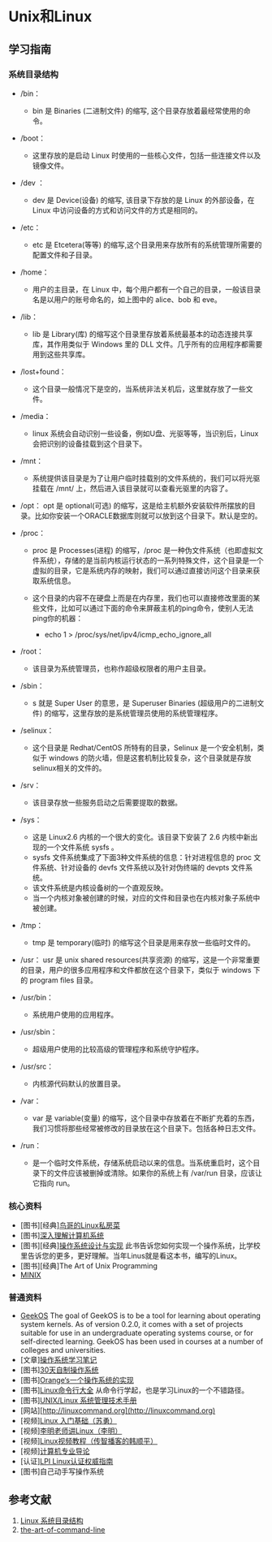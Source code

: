 # Unix和Linux

## 学习指南

### 系统目录结构

* /bin：
  * bin 是 Binaries (二进制文件) 的缩写, 这个目录存放着最经常使用的命令。

* /boot：
  * 这里存放的是启动 Linux 时使用的一些核心文件，包括一些连接文件以及镜像文件。

* /dev ：
  * dev 是 Device(设备) 的缩写, 该目录下存放的是 Linux 的外部设备，在 Linux 中访问设备的方式和访问文件的方式是相同的。

* /etc：
  * etc 是 Etcetera(等等) 的缩写,这个目录用来存放所有的系统管理所需要的配置文件和子目录。

* /home：
  * 用户的主目录，在 Linux 中，每个用户都有一个自己的目录，一般该目录名是以用户的账号命名的，如上图中的 alice、bob 和 eve。

* /lib：
  * lib 是 Library(库) 的缩写这个目录里存放着系统最基本的动态连接共享库，其作用类似于 Windows 里的 DLL 文件。几乎所有的应用程序都需要用到这些共享库。

* /lost+found：
  * 这个目录一般情况下是空的，当系统非法关机后，这里就存放了一些文件。

* /media：
  * linux 系统会自动识别一些设备，例如U盘、光驱等等，当识别后，Linux 会把识别的设备挂载到这个目录下。

* /mnt：
  * 系统提供该目录是为了让用户临时挂载别的文件系统的，我们可以将光驱挂载在 /mnt/ 上，然后进入该目录就可以查看光驱里的内容了。

* /opt：
    opt 是 optional(可选) 的缩写，这是给主机额外安装软件所摆放的目录。比如你安装一个ORACLE数据库则就可以放到这个目录下。默认是空的。

* /proc：
  * proc 是 Processes(进程) 的缩写，/proc 是一种伪文件系统（也即虚拟文件系统），存储的是当前内核运行状态的一系列特殊文件，这个目录是一个虚拟的目录，它是系统内存的映射，我们可以通过直接访问这个目录来获取系统信息。
  * 这个目录的内容不在硬盘上而是在内存里，我们也可以直接修改里面的某些文件，比如可以通过下面的命令来屏蔽主机的ping命令，使别人无法ping你的机器：

    * echo 1 > /proc/sys/net/ipv4/icmp_echo_ignore_all

* /root：
  * 该目录为系统管理员，也称作超级权限者的用户主目录。

* /sbin：
  * s 就是 Super User 的意思，是 Superuser Binaries (超级用户的二进制文件) 的缩写，这里存放的是系统管理员使用的系统管理程序。

* /selinux：
  * 这个目录是 Redhat/CentOS 所特有的目录，Selinux 是一个安全机制，类似于 windows 的防火墙，但是这套机制比较复杂，这个目录就是存放selinux相关的文件的。

* /srv：
  * 该目录存放一些服务启动之后需要提取的数据。

* /sys：
  * 这是 Linux2.6 内核的一个很大的变化。该目录下安装了 2.6 内核中新出现的一个文件系统 sysfs 。
  * sysfs 文件系统集成了下面3种文件系统的信息：针对进程信息的 proc 文件系统、针对设备的 devfs 文件系统以及针对伪终端的 devpts 文件系统。
  * 该文件系统是内核设备树的一个直观反映。
  * 当一个内核对象被创建的时候，对应的文件和目录也在内核对象子系统中被创建。

* /tmp：
  * tmp 是 temporary(临时) 的缩写这个目录是用来存放一些临时文件的。

* /usr：
 usr 是 unix shared resources(共享资源) 的缩写，这是一个非常重要的目录，用户的很多应用程序和文件都放在这个目录下，类似于 windows 下的 program files 目录。

* /usr/bin：
  * 系统用户使用的应用程序。

* /usr/sbin：
  * 超级用户使用的比较高级的管理程序和系统守护程序。

* /usr/src：
  * 内核源代码默认的放置目录。

* /var：
  * var 是 variable(变量) 的缩写，这个目录中存放着在不断扩充着的东西，我们习惯将那些经常被修改的目录放在这个目录下。包括各种日志文件。

* /run：
  * 是一个临时文件系统，存储系统启动以来的信息。当系统重启时，这个目录下的文件应该被删掉或清除。如果你的系统上有 /var/run 目录，应该让它指向 run。

### 核心资料

* [图书][经典][鸟哥的Linux私房菜](http://product.dangdang.com/20866026.html)
* [图书][深入理解计算机系统](http://product.dangdang.com/24106647.html)
* [图书][经典][操作系统设计与实现](http://product.dangdang.com/23727594.html) 此书告诉您如何实现一个操作系统，比学校里告诉您的更多，更好理解。当年Linus就是看这本书，编写的Linux。
* [图书][经典]The Art of Unix Programming
* [MINIX](http://www.minix3.org)

### 普通资料

* [GeekOS](http://geekos.sourceforge.net) The goal of GeekOS is to be a tool for learning about operating system kernels.  As of version 0.2.0, it comes with a set of projects suitable for use in an undergraduate operating systems course, or for self-directed learning.  GeekOS has been used in courses at a number of colleges and universities.
* [文章][操作系统学习笔记](https://blog.csdn.net/longronglin/article/category/536556)
* [图书][30天自制操作系统](http://product.dangdang.com/22826468.html)
* [图书][Orange‘s一个操作系统的实现](http://product.dangdang.com/20597043.html)
* [图书][Linux命令行大全](http://product.dangdang.com/23204024.html) 从命令行学起，也是学习Linux的一个不错路径。
* [图书][UNIX/Linux 系统管理技术手册](http://product.dangdang.com/22750915.html)
* [网站][http://linuxcommand.org](http://linuxcommand.org)
* [视频][Linux 入门基础（苏勇）](http://study.163.com/course/introduction/232007.htm)
* [视频][李明老师讲Linux（李明）](http://study.163.com/course/courseMain.htm)
* [视频][Linux视频教程（传智播客的韩顺平）](http://study.163.com/course/introduction/215011.htm)
* [视频][计算机专业导论](http://study.163.com/curricula/cs.htm)
* [认证][LPI Linux认证权威指南](http://product.dangdang.com/23217995.html)
* [图书]自己动手写操作系统

## 参考文献

1. [Linux 系统目录结构](https://www.runoob.com/linux/linux-system-contents.html)
2. [the-art-of-command-line](https://github.com/jlevy/the-art-of-command-line)
